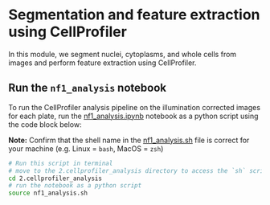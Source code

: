 # Segmentation and feature extraction using CellProfiler

In this module, we segment nuclei, cytoplasms, and whole cells from images and perform feature extraction using CellProfiler.

## Run the `nf1_analysis` notebook

To run the CellProfiler analysis pipeline on the illumination corrected images for each plate, run the [nf1_analysis.ipynb](nf1_analysis.ipynb) notebook as a python script using the code block below:

**Note:** Confirm that the shell name in the [nf1_analysis.sh](nf1_analysis.sh) file is correct for your machine (e.g. Linux = `bash`, MacOS = `zsh`)

```bash
# Run this script in terminal
# move to the 2.cellprofiler_analysis directory to access the `sh` script
cd 2.cellprofiler_analysis
# run the notebook as a python script
source nf1_analysis.sh
```

